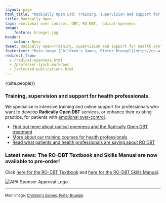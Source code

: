```yaml
---
layout: page
html_title: "Radically Open Ltd: Training, supervision and support for radical-openness and Radically Open DBT (RO DBT)"
title: Radically Open
tags: emotional over control, DBT, RO DBT, radical-openness
image:
    feature: bruegel.jpg
header:
    colour: None
tweet: Radically Open—Training, supervision and support for health professionals.
footertext: "Main image [Children's Games, Pieter Bruegel](http://en.wikipedia.org/wiki/Children's_Games_(Bruegel))."
redirect_from:
  - /radical-openness.html
  - /professor-lynch.markdown
  - /selected-publications.html
---
```


{{site.people}}

### Training, supervision and support for health professionals.

We specialise in intensive training and online support for professionals who want to develop **Radically Open DBT** services, or enhance their existing practice, for patients with [emotional over-control](/about/#overcontrol).

- [Find out more about radical openness and the Radically Open DBT treatment](/about/)
- [More about our training courses for health professionals](/professionals/)
- [Read what patients and health professionals are saying about RO DBT](/about/quotes/)

### Latest news: The RO-DBT Textbook and Skills Manual are now available to pre-order!
Click [here for the RO-DBT Textbook](https://www.amazon.com/Radically-Open-Dialectical-Behavior-Therapy/dp/1626259283/ref=pd_sbs_14_1?_encoding=UTF8&pd_rd_i=1626259283&pd_rd_r=C5HVC9BK1VKDT6RH03CD&pd_rd_w=uwYDr&pd_rd_wg=IVTZD&psc=1&refRID=C5HVC9BK1VKDT6RH03CD)
and [here for the RO-DBT Skills Manual](https://www.amazon.com/Training-Radically-Dialectical-Behavior-Therapy/dp/1626259313/ref=pd_sbs_14_1?_encoding=UTF8&psc=1&refRID=684DKKSW9AK7DY3HA2FH). 

![APA Sponsor Approval Logo](https://dl.dropboxusercontent.com/u/5411729/APA%20approval%20Icon%20with%20RO%20text.png)

<hr>

<small>Main image: [Children's Games, Pieter Bruegel](http://en.wikipedia.org/wiki/Children's_Games_(Bruegel)).</small>




